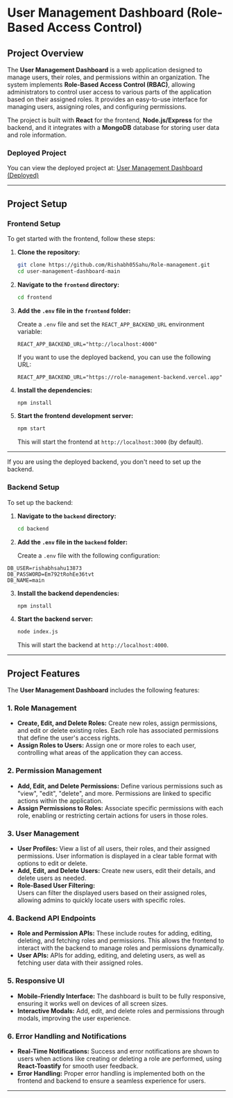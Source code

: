 
# **User Management Dashboard (Role-Based Access Control)**

## **Project Overview**

The **User Management Dashboard** is a web application designed to manage users, their roles, and permissions within an organization. The system implements **Role-Based Access Control (RBAC)**, allowing administrators to control user access to various parts of the application based on their assigned roles. It provides an easy-to-use interface for managing users, assigning roles, and configuring permissions.

The project is built with **React** for the frontend, **Node.js/Express** for the backend, and it integrates with a **MongoDB** database for storing user data and role information.

### **Deployed Project**

You can view the deployed project at:
[User Management Dashboard (Deployed)](https://role-management-one.vercel.app/)

---

## **Project Setup**

### **Frontend Setup**

To get started with the frontend, follow these steps:

1. **Clone the repository:**

   ```bash
   git clone https://github.com/Rishabh05Sahu/Role-management.git
   cd user-management-dashboard-main
   ```

2. **Navigate to the `frontend` directory:**

   ```bash
   cd frontend
   ```

3. **Add the `.env` file in the `frontend` folder:**

   Create a `.env` file and set the `REACT_APP_BACKEND_URL` environment variable:

   ```env
   REACT_APP_BACKEND_URL="http://localhost:4000"
   ```

   If you want to use the deployed backend, you can use the following URL:

   ```env
   REACT_APP_BACKEND_URL="https://role-management-backend.vercel.app"
   ```

4. **Install the dependencies:**

   ```bash
   npm install
   ```

5. **Start the frontend development server:**

   ```bash
   npm start
   ```

   This will start the frontend at `http://localhost:3000` (by default).

---

If you are using the deployed backend, you don't need to set up the backend.

### **Backend Setup**

To set up the backend:

1. **Navigate to the `backend` directory:**

   ```bash
   cd backend
   ```

2. **Add the `.env` file in the `backend` folder:**

   Create a `.env` file with the following configuration:

  ```env
  DB_USER=rishabhsahu13873
  DB_PASSWORD=Em792tRohEe36tvt
  DB_NAME=main
  ```

3. **Install the backend dependencies:**

   ```bash
   npm install
   ```

4. **Start the backend server:**

   ```bash
   node index.js
   ```

   This will start the backend at `http://localhost:4000`.

---

## **Project Features**

The **User Management Dashboard** includes the following features:

### 1. **Role Management**
   - **Create, Edit, and Delete Roles:** Create new roles, assign permissions, and edit or delete existing roles. Each role has associated permissions that define the user's access rights.
   - **Assign Roles to Users:** Assign one or more roles to each user, controlling what areas of the application they can access.

### 2. **Permission Management**
   - **Add, Edit, and Delete Permissions:** Define various permissions such as "view", "edit", "delete", and more. Permissions are linked to specific actions within the application.
   - **Assign Permissions to Roles:** Associate specific permissions with each role, enabling or restricting certain actions for users in those roles.

### 3. **User Management**
   - **User Profiles:** View a list of all users, their roles, and their assigned permissions. User information is displayed in a clear table format with options to edit or delete.
   - **Add, Edit, and Delete Users:** Create new users, edit their details, and delete users as needed.
   - **Role-Based User Filtering:**  
     Users can filter the displayed users based on their assigned roles, allowing admins to quickly locate users with specific roles.
   

### 4. **Backend API Endpoints**
   - **Role and Permission APIs:** These include routes for adding, editing, deleting, and fetching roles and permissions. This allows the frontend to interact with the backend to manage roles and permissions dynamically.
   - **User APIs:** APIs for adding, editing, and deleting users, as well as fetching user data with their assigned roles.

### 5. **Responsive UI**
   - **Mobile-Friendly Interface:** The dashboard is built to be fully responsive, ensuring it works well on devices of all screen sizes.
   - **Interactive Modals:** Add, edit, and delete roles and permissions through modals, improving the user experience.

### 6. **Error Handling and Notifications**
   - **Real-Time Notifications:** Success and error notifications are shown to users when actions like creating or deleting a role are performed, using **React-Toastify** for smooth user feedback.
   - **Error Handling:** Proper error handling is implemented both on the frontend and backend to ensure a seamless experience for users.

---
